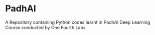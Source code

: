 # PadhAI
A Repository containing Python codes learnt in PadhAI Deep Learning Course conducted by One Fourth Labs

